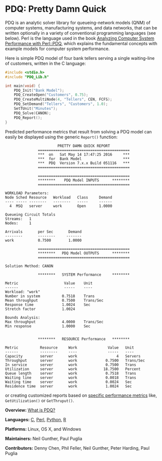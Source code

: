 # PDQ: Pretty Damn Quick 

PDQ is an analytic solver library for queueing-network models (QNM) of computer
systems, manufacturing systems, and data networks, that can be written
optionally in a variety of conventional programming languages (see below). 
Perl is the language used in the book 
[Analyzing Computer System Performance with Perl::PDQ](http://www.perfdynamics.com/iBook/ppa_new.html), 
which explains the fundamental concepts with example models for computer system performance.

Here is simple PDQ model of four bank tellers serving a single waiting-line of customers, 
written in the C language:
```C
#include <stdio.h>
#include "PDQ_Lib.h"

int main(void) {
	PDQ_Init("Bank Model");
	PDQ_CreateOpen("Customers", 0.75);
	PDQ_CreateMultiNode(4, "Tellers", CEN, FCFS);
	PDQ_SetDemand("Tellers", "Customers", 1.0);
	SetTUnit("Minutes");
	PDQ_Solve(CANON);
	PDQ_Report();   
}
```

Predicted performance metrics that result from solving a PDQ model can easily be displayed
using the generic `Report()` function:
```
                        PRETTY DAMN QUICK REPORT         
               ==========================================
               ***  on   Sat May 14 17:47:25 2016     ***
               ***  for  Bank Model                   ***
               ***  PDQ  Version 7.x.x Build 051116   ***
               ==========================================

               ==========================================
               ********    PDQ Model INPUTS      ********
               ==========================================

WORKLOAD Parameters:
Node Sched Resource   Workload   Class     Demand
---- ----- --------   --------   -----     ------
  4  MSQ   server     work       Open      1.0000

Queueing Circuit Totals
Streams:   1
Nodes:     1

Arrivals       per Sec       Demand 
--------       --------     -------
work           0.7500        1.0000

               ==========================================
               ********   PDQ Model OUTPUTS      ********
               ==========================================

Solution Method: CANON

               ********   SYSTEM Performance     ********

Metric                     Value    Unit
------                     -----    ----
Workload: "work"
Number in system          0.7518    Trans
Mean throughput           0.7500    Trans/Sec
Response time             1.0024    Sec
Stretch factor            1.0024

Bounds Analysis:
Max throughput            4.0000    Trans/Sec
Min response              1.0000    Sec


               ********   RESOURCE Performance   ********

Metric          Resource     Work              Value   Unit
------          --------     ----              -----   ----
Capacity        server       work                  4   Servers
Throughput      server       work             0.7500   Trans/Sec
In service      server       work             0.7500   Trans
Utilization     server       work            18.7500   Percent
Queue length    server       work             0.7518   Trans
Waiting line    server       work             0.0018   Trans
Waiting time    server       work             0.0024   Sec
Residence time  server       work             1.0024   Sec
```

or creating customized reports based on 
[specific performance metrics](http://www.perfdynamics.com/Tools/PDQman.html) 
like, `GetUtilization()` or `GetThruput()`.

**Overview:**	[What is PDQ?](http://www.perfdynamics.com/Tools/PDQ.html)

**Languages:**	[C](https://en.wikibooks.org/wiki/C_Programming), 
[Perl](http://www.perfdynamics.com/Tools/PDQperl.html), 
[Python](http://www.perfdynamics.com/Tools/PDQpython.html), 
[R](http://www.perfdynamics.com/Tools/PDQ-R.html)

**Platforms:**	Linux, OS X, and Windows

**Maintainers:** Neil Gunther, Paul Puglia

**Contributors:** Denny Chen, Phil Feller, Neil Gunther, Peter Harding, Paul Puglia

